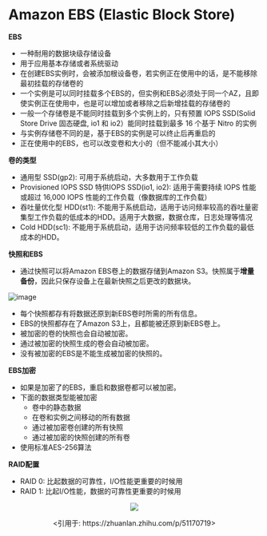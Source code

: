 # Amazon EBS (Elastic Block Store)

**EBS**
* 一种耐用的数据块级存储设备
* 用于应用基本存储或者系统驱动
* 在创建EBS实例时，会被添加根设备卷，若实例正在使用中的话，是不能移除最初挂载的存储卷的
* 一个实例是可以同时挂载多个EBS的，但实例和EBS必须处于同一个AZ，且即使实例正在使用中，也是可以增加或者移除之后新增挂载的存储卷的
* 一般一个存储卷是不能同时挂载到多个实例上的，只有预置 IOPS SSD(Solid Store Drive 固态硬盘, io1 和 io2）能同时挂载到最多 16 个基于 Nitro 的实例
* 与实例存储卷不同的是，基于EBS的实例是可以终止后再重启的
* 正在使用中的EBS，也可以改变卷和大小的（但不能减小其大小）

**卷的类型**
* 通用型 SSD(gp2): 可用于系统启动，大多数用于工作负载 
* Provisioned IOPS SSD 特供IOPS SSD(io1, io2): 适用于需要持续 IOPS 性能或超过 16,000 IOPS 性能的工作负载（像数据库的工作负载）
* 吞吐量优化型 HDD(st1): 不能用于系统启动，适用于访问频率较高的吞吐量密集型工作负载的低成本的HDD。适用于大数据，数据仓库，日志处理等情况
* Cold HDD(sc1): 不能用于系统启动，适用于访问频率较低的工作负载的最低成本的HDD。

**快照和EBS**
* 通过快照可以将Amazon EBS卷上的数据存储到Amazon S3。快照属于**增量备份**，因此只保存设备上在最新快照之后更改的数据块。

![image](https://user-images.githubusercontent.com/86281887/136320840-3f7ccaed-fe42-4d63-80e2-12843da3cc05.png)
* 每个快照都存有将数据还原到新EBS卷时所需的所有信息。
* EBS的快照都存在了Amazon S3上，且都能被还原到新EBS卷上。
* 被加密的卷的快照也会自动被加密。
* 通过被加密的快照生成的卷会自动被加密。
* 没有被加密的EBS是不能生成被加密的快照的。

**EBS加密**
* 如果是加密了的EBS，重启和数据卷都可以被加密。
* 下面的数据类型能被加密
    * 卷中的静态数据
    * 在卷和实例之间移动的所有数据
    * 通过被加密卷创建的所有快照
    * 通过被加密的快照创建的所有卷
* 使用标准AES-256算法

**RAID配置**
* RAID 0: 比起数据的可靠性，I/O性能更重要的时候用
* RAID 1: 比起I/O性能，数据的可靠性更重要的时候用

<p align="center">
  <img align="center" src="https://user-images.githubusercontent.com/86281887/136324571-ba6327ea-d380-4e12-9f89-100134024f24.png">
</p>
<p align="center">
  <引用于: https://zhuanlan.zhihu.com/p/51170719>
</p>

